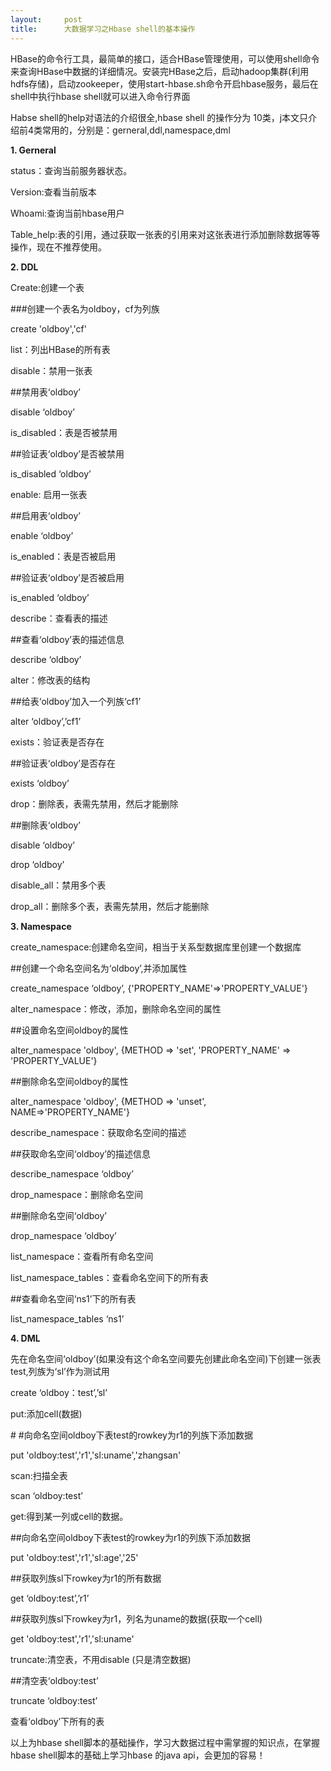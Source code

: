 ```yaml
---
layout:     post
title:      大数据学习之Hbase shell的基本操作
---
```

<div id="article_content" class="article_content clearfix csdn-tracking-statistics" data-pid="blog" data-mod="popu_307" data-dsm="post">
								            <link rel="stylesheet" href="https://csdnimg.cn/release/phoenix/template/css/ck_htmledit_views-f76675cdea.css">
						<div class="htmledit_views" id="content_views">
                <p style="margin-left:0cm;">HBase的命令行工具，最简单的接口，适合HBase管理使用，可以使用shell命令来查询HBase中数据的详细情况。安装完HBase之后，启动hadoop集群(利用hdfs存储)，启动zookeeper，使用start-hbase.sh命令开启hbase服务，最后在shell中执行hbase shell就可以进入命令行界面</p>

<p style="margin-left:0cm;">Habse shell的help对语法的介绍很全,hbase shell 的操作分为 10类，j本文只介绍前4类常用的，分别是：gerneral,ddl,namespace,dml</p>

<p style="margin-left:0cm;"><strong>1. Gerneral</strong></p>

<p style="margin-left:0cm;">status：查询当前服务器状态。</p>

<p style="margin-left:0cm;">Version:查看当前版本</p>

<p style="margin-left:0cm;">Whoami:查询当前hbase用户</p>

<p style="margin-left:0cm;">Table_help:表的引用，通过获取一张表的引用来对这张表进行添加删除数据等等操作，现在不推荐使用。</p>

<p style="margin-left:0cm;"><strong>2. DDL</strong></p>

<p style="margin-left:0cm;">Create:创建一个表</p>

<p style="margin-left:0cm;">###创建一个表名为oldboy，cf为列族</p>

<p style="margin-left:0cm;">create 'oldboy','cf'</p>

<p style="margin-left:0cm;">list：列出HBase的所有表</p>

<p style="margin-left:0cm;">disable：禁用一张表</p>

<p style="margin-left:0cm;">##禁用表‘oldboy’</p>

<p style="margin-left:0cm;">disable ‘oldboy’</p>

<p style="margin-left:0cm;">is_disabled：表是否被禁用</p>

<p style="margin-left:0cm;">##验证表‘oldboy’是否被禁用</p>

<p style="margin-left:0cm;">is_disabled ‘oldboy’</p>

<p style="margin-left:0cm;">enable: 启用一张表</p>

<p style="margin-left:0cm;">##启用表‘oldboy’</p>

<p style="margin-left:0cm;">enable ‘oldboy’</p>

<p style="margin-left:0cm;">is_enabled：表是否被启用</p>

<p style="margin-left:0cm;">##验证表‘oldboy’是否被启用</p>

<p style="margin-left:0cm;">is_enabled ‘oldboy’</p>

<p style="margin-left:0cm;">describe：查看表的描述</p>

<p style="margin-left:0cm;">##查看‘oldboy’表的描述信息</p>

<p style="margin-left:0cm;">describe ‘oldboy’</p>

<p style="margin-left:0cm;">alter：修改表的结构</p>

<p style="margin-left:0cm;">##给表‘oldboy’加入一个列族‘cf1’</p>

<p style="margin-left:0cm;">alter ‘oldboy’,’cf1’</p>

<p style="margin-left:0cm;">exists：验证表是否存在</p>

<p style="margin-left:0cm;">##验证表‘oldboy’是否存在</p>

<p style="margin-left:0cm;">exists ‘oldboy’</p>

<p style="margin-left:0cm;">drop：删除表，表需先禁用，然后才能删除</p>

<p style="margin-left:0cm;">##删除表‘oldboy’</p>

<p style="margin-left:0cm;">disable ‘oldboy’</p>

<p style="margin-left:0cm;">drop ‘oldboy’</p>

<p style="margin-left:0cm;">disable_all：禁用多个表</p>

<p style="margin-left:0cm;">drop_all：删除多个表，表需先禁用，然后才能删除</p>

<p style="margin-left:0cm;"><strong>3. Namespace</strong></p>

<p style="margin-left:0cm;">create_namespace:创建命名空间，相当于关系型数据库里创建一个数据库</p>

<p style="margin-left:0cm;">##创建一个命名空间名为‘oldboy’,并添加属性</p>

<p style="margin-left:0cm;">create_namespace ‘oldboy’, {'PROPERTY_NAME'=&gt;'PROPERTY_VALUE'}</p>

<p style="margin-left:0cm;">alter_namespace：修改，添加，删除命名空间的属性</p>

<p style="margin-left:0cm;">##设置命名空间oldboy的属性</p>

<p style="margin-left:0cm;">alter_namespace 'oldboy', {METHOD =&gt; 'set', 'PROPERTY_NAME' =&gt; 'PROPERTY_VALUE'}</p>

<p style="margin-left:0cm;">##删除命名空间oldboy的属性</p>

<p style="margin-left:0cm;">alter_namespace 'oldboy', {METHOD =&gt; 'unset', NAME=&gt;'PROPERTY_NAME'}</p>

<p style="margin-left:0cm;">describe_namespace：获取命名空间的描述</p>

<p style="margin-left:0cm;">##获取命名空间‘oldboy’的描述信息</p>

<p style="margin-left:0cm;">describe_namespace ‘oldboy’</p>

<p style="margin-left:0cm;">drop_namespace：删除命名空间</p>

<p style="margin-left:0cm;">##删除命名空间‘oldboy’</p>

<p style="margin-left:0cm;">drop_namespace ‘oldboy’</p>

<p style="margin-left:0cm;">list_namespace：查看所有命名空间</p>

<p style="margin-left:0cm;">list_namespace_tables：查看命名空间下的所有表</p>

<p style="margin-left:0cm;">##查看命名空间‘ns1’下的所有表</p>

<p style="margin-left:0cm;">list_namespace_tables ‘ns1’</p>

<p style="margin-left:0cm;"><strong>4. DML</strong></p>

<p style="margin-left:0cm;">先在命名空间‘oldboy’(如果没有这个命名空间要先创建此命名空间)下创建一张表test,列族为‘sl’作为测试用</p>

<p style="margin-left:0cm;">create ‘oldboy：test’,’sl’</p>

<p style="margin-left:0cm;">put:添加cell(数据)</p>

<p style="margin-left:0cm;"># #向命名空间oldboy下表test的rowkey为r1的列族下添加数据</p>

<p style="margin-left:0cm;">put 'oldboy:test','r1','sl:uname','zhangsan'</p>

<p style="margin-left:0cm;">scan:扫描全表</p>

<p style="margin-left:0cm;">scan ‘oldboy:test’</p>

<p style="margin-left:0cm;">get:得到某一列或cell的数据。</p>

<p style="margin-left:0cm;">##向命名空间oldboy下表test的rowkey为r1的列族下添加数据</p>

<p style="margin-left:0cm;">put 'oldboy:test','r1','sl:age','25'</p>

<p style="margin-left:0cm;">##获取列族sl下rowkey为r1的所有数据</p>

<p style="margin-left:0cm;">get ‘oldboy:test’,’r1’</p>

<p style="margin-left:0cm;">##获取列族sl下rowkey为r1，列名为uname的数据(获取一个cell)</p>

<p style="margin-left:0cm;">get 'oldboy:test','r1','sl:uname'</p>

<p style="margin-left:0cm;">truncate:清空表，不用disable (只是清空数据)</p>

<p style="margin-left:0cm;">##清空表‘oldboy:test’</p>

<p style="margin-left:0cm;">truncate ‘oldboy:test’</p>

<p style="margin-left:0cm;">查看‘oldboy’下所有的表</p>

<p style="margin-left:0cm;">以上为hbase shell脚本的基础操作，学习大数据过程中需掌握的知识点，在掌握hbase shell脚本的基础上学习hbase 的java api，会更加的容易！</p>            </div>
                </div>
